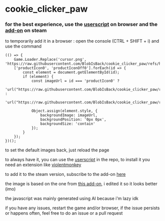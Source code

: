 # cookie_clicker_paw

### for the best experience, use the [userscript](https://github.com/BlobIsBack/cookie_clicker_paw/raw/refs/heads/main/pawclicker.user.js) on browser and the [add-on](https://steamcommunity.com/sharedfiles/filedetails/?id=3512226136) on steam

to temporarily add it in a browser : open the console (CTRL + SHIFT + i) and use the command 

```
(() => {
    Game.Loader.Replace('cursor.png', 'https://raw.githubusercontent.com/BlobIsBack/cookie_clicker_paw/refs/heads/main/cursor_paw.webp');
    ['productIcon0', 'productIconOff0'].forEach(id => {
        const element = document.getElementById(id);
        if (element) {
            const imageUrl = id === 'productIcon0' ? 
                'url("https://raw.githubusercontent.com/BlobIsBack/cookie_clicker_paw/refs/heads/main/paw.webp")' : 
                'url("https://raw.githubusercontent.com/BlobIsBack/cookie_clicker_paw/refs/heads/main/paw_off.webp")';
            
            Object.assign(element.style, {
                backgroundImage: imageUrl,
                backgroundPosition: '0px 0px',
                backgroundSize: 'contain'
            });
        }
    });
})();
```

to set the default images back, just reload the page

to always have it, you can use the [userscript](https://github.com/BlobIsBack/cookie_clicker_paw/raw/refs/heads/main/pawclicker.user.js) in the repo, to install it you need an extension like [violentmonkey](https://violentmonkey.github.io/)

to add it to the steam version, subscribe to the add-on [here](https://steamcommunity.com/sharedfiles/filedetails/?id=3512226136)

the image is based on the one from [this add-on](https://kayofeld.github.io/Cookie-Clicker-mod/boykisser.js), i edited it so it looks better (imo)

the javascript was mainly generated using AI because i'm lazy idk

if you have any issues, restart the game and/or browser, if the issue persists or happens often, feel free to do an issue or a pull request
